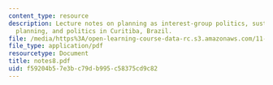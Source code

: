 ```yaml
---
content_type: resource
description: Lecture notes on planning as interest-group politics, sustainability
  planning, and politics in Curitiba, Brazil.
file: /media/https%3A/open-learning-course-data-rc.s3.amazonaws.com/11-201-gateway-planning-action-fall-2007/f59204b57e3bc79db995c58375cd9c82_notes8.pdf
file_type: application/pdf
resourcetype: Document
title: notes8.pdf
uid: f59204b5-7e3b-c79d-b995-c58375cd9c82
---
```

